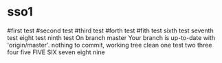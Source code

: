 # sso1
#first test
#second test
#third test
#forth test
#fith test
sixth test
seventh test
eight test
ninth test
On branch master
Your branch is up-to-date with 'origin/master'.
nothing to commit, working tree clean
one test
two
three
four
five
FIVE
SIX
seven
eight
nine
